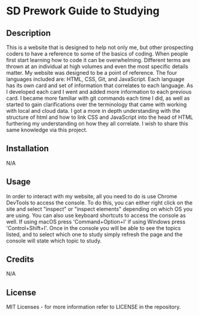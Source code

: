 # SD Prework Guide to Studying

## Description

This is a website that is designed to help not only me, but other prospecting coders to have a reference to some of the basics of coding. When people first start learning how to code it can be overwhelming. Different terms are thrown at an individual at high volumes and even the most specific details matter. My website was designed to be a point of reference. The four languages included are: HTML, CSS, Git, and JavaScript. Each language has its own card and set of information that correlates to each language. As I developed each card I went and added more information to each previous card. I became more familiar with git commands each time I did, as well as started to gain clarifications over the terminology that came with working with local and cloud data. I got a more in depth understanding with the structure of html and how to link CSS and JavaScript into the head of HTML furthering my understanding on how they all correlate. I wish to share this same knowledge via this project.
 
## Installation

N/A

## Usage

In order to interact with my website, all you need to do is use Chrome DevTools to access the console. To do this, you can either right click on the site and select "inspect" or "inspect elements" depending on which OS you are using. You can also use keyboard shortcuts to access the console as well. If using macOS press 'Command+Option+I' if using Windows press 'Control+Shift+I'. Once in the console you will be able to see the topics listed, and to select which one to study simply refresh the page and the console will state which topic to study.
 
## Credits

N/A

## License

MIT Licenses - for more information refer to LICENSE in the repository.